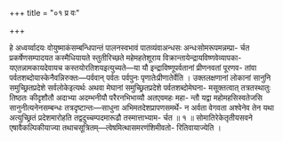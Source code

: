 +++
title = "०१ प्र वः"

+++

हे अध्वर्य्वादयः वोयुष्माकंसम्बन्धिपान्तं पालनस्वभावं पातव्यंवाअन्धसः अन्धःसोमरूपमन्नम्प्रा- र्चत प्रकर्षेणसम्पादयत कस्मैधियायते स्तुतीरिच्छते महेमहतेशूराय विक्रान्तायेन्द्रायविष्णवेव्यापका- यएतन्नामकायदेवायच कस्तयोरतिशयइत्युच्यते—या यौ इन्द्राविष्णूपर्वतानां प्रीणनवतां पूरणव- तांवा पर्वतशब्दोयास्केनैवन्निरुक्तः—पर्ववान् पर्वतः पर्वपुनः पृणातेःप्रीणातेर्वेति । उक्तलक्षणानां लोकानां सानुनि समुच्छ्रितप्रदेशे सर्वलोकेइत्यर्थः अथवा मेघानां समुच्छ्रितप्रदेशे पर्वतशब्दोमेघना- मसूक्तत्वात् तत्रतस्थातुः तिष्ठतः कीदृशौतौ अदाभ्या अदम्भनीयौ परैरनभिभाव्यौ अतएवमहः महा- न्तौ यद्वा महोमहसिस्वतेजसि सानुनीत्यनेनसम्बन्धः तत्रदृष्टान्तः—साधुना अभिमतदेशप्रापणसमर्थे- न अर्वता वेगवता अश्वेनेव तेन यथा अत्युच्छ्रितं प्रदेशमारोहति तद्वदुच्चम्पदमारूढौ तस्मात्ताभ्याम- र्चत ॥ १ ॥ सोमातिरेकेतृतीयसवने एषावैकल्पिकीयाज्या तथाचसूत्रितम्—त्वेषमित्थासमरणंशिमीवतो- रितिवायाज्येति ।